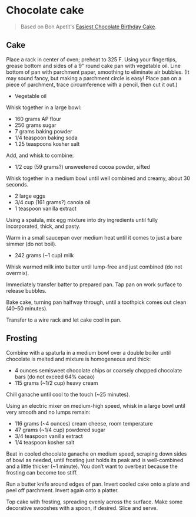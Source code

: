 # Chocolate cake

> Based on Bon Apetit's [Easiest Chocolate Birthday Cake](https://www.bonappetit.com/recipe/easiest-chocolate-birthday-cake).

## Cake

Place a rack in center of oven; preheat to 325 F. Using your fingertips, grease bottom and sides of a 9" round cake pan with vegetable oil. Line bottom of pan with parchment paper, smoothing to eliminate air bubbles. (It may sound fancy, but making a parchment circle is easy! Place pan on a piece of parchment, trace circumference with a pencil, then cut it out.)

- Vegetable oil

Whisk together in a large bowl:

- 160 grams AP flour
- 250 grams sugar
- 7 grams baking powder
- 1/4 teaspoon baking soda
- 1.25 teaspoons kosher salt

Add, and whisk to combine:

- 1/2 cup (59 grams?) unsweetened cocoa powder, sifted

Whisk together in a medium bowl until well combined and creamy, about 30 seconds.

- 2 large eggs
- 3/4 cup (161 grams?) canola oil
- 1 teaspoon vanilla extract

Using a spatula, mix egg mixture into dry ingredients until fully incorporated, thick, and pasty.

Warm in a small saucepan over medium heat until it comes to just a bare simmer (do not boil).

- 242 grams (~1 cup) milk

Whisk warmed milk into batter until lump-free and just combined (do not overmix).

Immediately transfer batter to prepared pan. Tap pan on work surface to release bubbles.

Bake cake, turning pan halfway through, until a toothpick comes out clean (40–50 minutes).

Transfer to a wire rack and let cake cool in pan.

## Frosting

Combine with a spaturla in a medium bowl over a double boiler until chocolate is melted and mixture is homogeneous and thick:

- 4 ounces semisweet chocolate chips or coarsely chopped chocolate bars (do not exceed 64% cacao)
- 115 grams (~1/2 cup) heavy cream

Chill ganache until cool to the touch (~25 minutes).

Using an electric mixer on medium-high speed, whisk in a large bowl until very smooth and no lumps remain:

- 116 grams (~4 ounces) cream cheese, room temperature
- 47 grams (~1/4 cup) powdered sugar
- 3/4 teaspoon vanilla extract
- 1/4 teaspoon kosher salt

Beat in cooled chocolate ganache on medium speed, scraping down sides of bowl as needed, until frosting just holds its peak and is well-combined and a little thicker (~1 minute). You don’t want to overbeat because the frosting can become too stiff.

Run a butter knife around edges of pan. Invert cooled cake onto a plate and peel off parchment. Invert again onto a platter.

Top cake with frosting, spreading evenly across the surface. Make some decorative swooshes with a spoon, if desired. Slice and serve.
